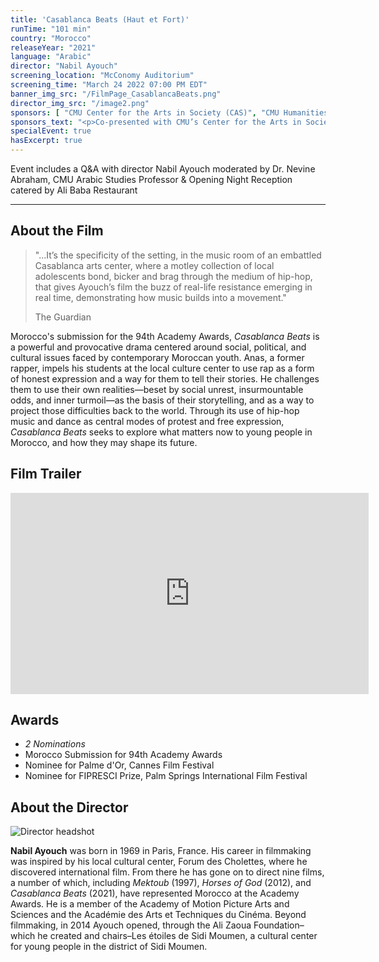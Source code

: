 ```yaml
---
title: 'Casablanca Beats (Haut et Fort)'
runTime: "101 min"
country: "Morocco"
releaseYear: "2021"
language: "Arabic"
director: "Nabil Ayouch"
screening_location: "McConomy Auditorium"
screening_time: "March 24 2022 07:00 PM EDT"
banner_img_src: "/FilmPage_CasablancaBeats.png"
director_img_src: "/image2.png"
sponsors: [ "CMU Center for the Arts in Society (CAS)", "CMU Humanities Scholar Program", "CMU Department of Modern Languages", "CMU Arab Student Organization" ]
sponsors_text: "<p>Co-presented with CMU’s Center for the Arts in Society and Humanities Scholars Program</p><p>Co-sponsored by CMU’s Department of Modern Languages and Arab Student Organization</p>"
specialEvent: true
hasExcerpt: true
---
```


Event includes a Q&A with director Nabil Ayouch moderated by Dr. Nevine Abraham, CMU Arabic Studies Professor & Opening Night Reception catered by Ali Baba Restaurant

---

<section>

## About the Film

<blockquote class="blockquote">
  <p class="mb-0">"...It’s the specificity of the setting, in the music room of an embattled Casablanca arts center, where a motley collection of local adolescents bond, bicker and brag through the medium of hip-hop, that gives Ayouch’s film the buzz of real-life resistance emerging in real time, demonstrating how music builds into a movement."</p>
  <p class="blockquote-footer">The Guardian</p>
</blockquote>

Morocco's submission for the 94th Academy Awards, *Casablanca Beats* is a powerful and provocative drama centered around social, political, and cultural issues faced by contemporary Moroccan youth. Anas, a former rapper, impels his students at the local culture center to use rap as a form of honest expression and a way for them to tell their stories. He challenges them to use their own realities—beset by social unrest, insurmountable odds, and inner turmoil—as the basis of their storytelling, and as a way to project those difficulties back to the world. Through its use of hip-hop music and dance as central modes of protest and free expression, *Casablanca Beats* seeks to explore what matters now to young people in Morocco, and how they may shape its future. 

</section>

<section>

## Film Trailer

<div class="trailer-container">
    <iframe width="573" height="322" src="https://www.youtube.com/embed/mOdmD50ymfM" title="YouTube video player" frameborder="0" allow="accelerometer; autoplay; clipboard-write; encrypted-media; gyroscope; picture-in-picture" allowfullscreen></iframe>
</div>

</section>

<section>

## Awards

- *2 Nominations*
- Morocco Submission for 94th Academy Awards
- Nominee for Palme d'Or, Cannes Film Festival
- Nominee for FIPRESCI Prize, Palm Springs International Film Festival


</section>

<section>

## About the Director

![Director headshot]($basePublicPath$/assets/films/director_headshots/image2.png)

**Nabil Ayouch** was born in 1969 in Paris, France. His career in filmmaking was inspired by his local cultural center, Forum des Cholettes, where he discovered international film. From there he has gone on to direct nine films, a number of which, including *Mektoub* (1997), *Horses of God* (2012), and *Casablanca Beats* (2021), have represented Morocco at the Academy Awards. He is a member of the Academy of Motion Picture Arts and Sciences and the Académie des Arts et Techniques du Cinéma. Beyond filmmaking, in 2014 Ayouch opened, through the Ali Zaoua Foundation–which he created and chairs–Les étoiles de Sidi Moumen, a cultural center for young people in the district of Sidi Moumen.


</section>
